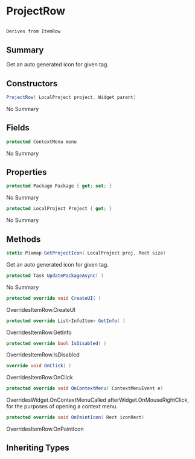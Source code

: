 # ProjectRow

## 
```c#
Derives from ItemRow
```

## Summary

Get an auto generated icon for given tag.
## Constructors

```c#
ProjectRow( LocalProject project, Widget parent) 
```
No Summary
## Fields

```c#
protected ContextMenu menu
```
No Summary
## Properties

```c#
protected Package Package { get; set; } 
```
No Summary
```c#
protected LocalProject Project { get; } 
```
No Summary
## Methods

```c#
static Pixmap GetProjectIcon( LocalProject proj, Rect size) 
```
Get an auto generated icon for given tag.
```c#
protected Task UpdatePackageAsync( ) 
```
No Summary
```c#
protected override void CreateUI( ) 
```
OverridesItemRow.CreateUI
```c#
protected override List<InfoItem> GetInfo( ) 
```
OverridesItemRow.GetInfo
```c#
protected override bool IsDisabled( ) 
```
OverridesItemRow.IsDisabled
```c#
override void OnClick( ) 
```
OverridesItemRow.OnClick
```c#
protected override void OnContextMenu( ContextMenuEvent e) 
```
OverridesWidget.OnContextMenuCalled afterWidget.OnMouseRightClick, for the purposes of opening a context menu.
```c#
protected override void OnPaintIcon( Rect iconRect) 
```
OverridesItemRow.OnPaintIcon
## Inheriting Types

